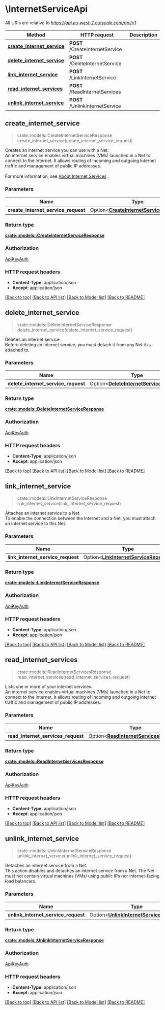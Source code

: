 # \InternetServiceApi

All URIs are relative to *https://api.eu-west-2.outscale.com/api/v1*

Method | HTTP request | Description
------------- | ------------- | -------------
[**create_internet_service**](InternetServiceApi.md#create_internet_service) | **POST** /CreateInternetService | 
[**delete_internet_service**](InternetServiceApi.md#delete_internet_service) | **POST** /DeleteInternetService | 
[**link_internet_service**](InternetServiceApi.md#link_internet_service) | **POST** /LinkInternetService | 
[**read_internet_services**](InternetServiceApi.md#read_internet_services) | **POST** /ReadInternetServices | 
[**unlink_internet_service**](InternetServiceApi.md#unlink_internet_service) | **POST** /UnlinkInternetService | 



## create_internet_service

> crate::models::CreateInternetServiceResponse create_internet_service(create_internet_service_request)


Creates an internet service you can use with a Net.<br /> An internet service enables virtual machines (VMs) launched in a Net to connect to the Internet. It allows routing of incoming and outgoing Internet traffic and management of public IP addresses.<br /><br /> For more information, see [About Internet Services](https://docs.outscale.com/en/userguide/About-Internet-Services.html).

### Parameters


Name | Type | Description  | Required | Notes
------------- | ------------- | ------------- | ------------- | -------------
**create_internet_service_request** | Option<[**CreateInternetServiceRequest**](CreateInternetServiceRequest.md)> |  |  |

### Return type

[**crate::models::CreateInternetServiceResponse**](CreateInternetServiceResponse.md)

### Authorization

[ApiKeyAuth](../README.md#ApiKeyAuth)

### HTTP request headers

- **Content-Type**: application/json
- **Accept**: application/json

[[Back to top]](#) [[Back to API list]](../README.md#documentation-for-api-endpoints) [[Back to Model list]](../README.md#documentation-for-models) [[Back to README]](../README.md)


## delete_internet_service

> crate::models::DeleteInternetServiceResponse delete_internet_service(delete_internet_service_request)


Deletes an internet service.<br /> Before deleting an internet service, you must detach it from any Net it is attached to.

### Parameters


Name | Type | Description  | Required | Notes
------------- | ------------- | ------------- | ------------- | -------------
**delete_internet_service_request** | Option<[**DeleteInternetServiceRequest**](DeleteInternetServiceRequest.md)> |  |  |

### Return type

[**crate::models::DeleteInternetServiceResponse**](DeleteInternetServiceResponse.md)

### Authorization

[ApiKeyAuth](../README.md#ApiKeyAuth)

### HTTP request headers

- **Content-Type**: application/json
- **Accept**: application/json

[[Back to top]](#) [[Back to API list]](../README.md#documentation-for-api-endpoints) [[Back to Model list]](../README.md#documentation-for-models) [[Back to README]](../README.md)


## link_internet_service

> crate::models::LinkInternetServiceResponse link_internet_service(link_internet_service_request)


Attaches an internet service to a Net.<br /> To enable the connection between the Internet and a Net, you must attach an internet service to this Net.

### Parameters


Name | Type | Description  | Required | Notes
------------- | ------------- | ------------- | ------------- | -------------
**link_internet_service_request** | Option<[**LinkInternetServiceRequest**](LinkInternetServiceRequest.md)> |  |  |

### Return type

[**crate::models::LinkInternetServiceResponse**](LinkInternetServiceResponse.md)

### Authorization

[ApiKeyAuth](../README.md#ApiKeyAuth)

### HTTP request headers

- **Content-Type**: application/json
- **Accept**: application/json

[[Back to top]](#) [[Back to API list]](../README.md#documentation-for-api-endpoints) [[Back to Model list]](../README.md#documentation-for-models) [[Back to README]](../README.md)


## read_internet_services

> crate::models::ReadInternetServicesResponse read_internet_services(read_internet_services_request)


Lists one or more of your internet services.<br /> An internet service enables virtual machines (VMs) launched in a Net to connect to the Internet. It allows routing of incoming and outgoing Internet traffic and management of public IP addresses.

### Parameters


Name | Type | Description  | Required | Notes
------------- | ------------- | ------------- | ------------- | -------------
**read_internet_services_request** | Option<[**ReadInternetServicesRequest**](ReadInternetServicesRequest.md)> |  |  |

### Return type

[**crate::models::ReadInternetServicesResponse**](ReadInternetServicesResponse.md)

### Authorization

[ApiKeyAuth](../README.md#ApiKeyAuth)

### HTTP request headers

- **Content-Type**: application/json
- **Accept**: application/json

[[Back to top]](#) [[Back to API list]](../README.md#documentation-for-api-endpoints) [[Back to Model list]](../README.md#documentation-for-models) [[Back to README]](../README.md)


## unlink_internet_service

> crate::models::UnlinkInternetServiceResponse unlink_internet_service(unlink_internet_service_request)


Detaches an internet service from a Net.<br /> This action disables and detaches an internet service from a Net. The Net must not contain virtual machines (VMs) using public IPs nor internet-facing load balancers.

### Parameters


Name | Type | Description  | Required | Notes
------------- | ------------- | ------------- | ------------- | -------------
**unlink_internet_service_request** | Option<[**UnlinkInternetServiceRequest**](UnlinkInternetServiceRequest.md)> |  |  |

### Return type

[**crate::models::UnlinkInternetServiceResponse**](UnlinkInternetServiceResponse.md)

### Authorization

[ApiKeyAuth](../README.md#ApiKeyAuth)

### HTTP request headers

- **Content-Type**: application/json
- **Accept**: application/json

[[Back to top]](#) [[Back to API list]](../README.md#documentation-for-api-endpoints) [[Back to Model list]](../README.md#documentation-for-models) [[Back to README]](../README.md)

